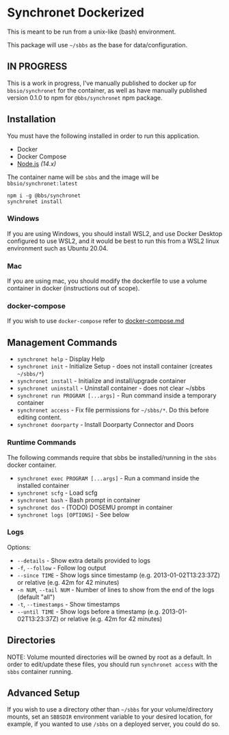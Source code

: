 # Synchronet Dockerized

This is meant to be run from a unix-like (bash) environment.

This package will use `~/sbbs` as the base for data/configuration.

## IN PROGRESS

This is a work in progress, I've manually published to docker up for `bbsio/synchronet` for the container, as well as have manually published version 0.1.0 to npm for `@bbs/synchronet` npm package.

## Installation

You must have the following installed in order to run this application.

- Docker
- Docker Compose
- [Node.js](https://nodejs.org/en/) _(14.x)_

The container name will be `sbbs` and the image will be `bbsio/synchronet:latest`

```
npm i -g @bbs/synchronet
synchronet install
```

### Windows

If you are using Windows, you should install WSL2, and use Docker
Desktop configured to use WSL2, and it would be best to run this
from a WSL2 linux environment such as Ubuntu 20.04.

### Mac

If you are using mac, you should modify the dockerfile to use a
volume container in docker (instructions out of scope).

### docker-compose

If you wish to use `docker-compose` refer to [docker-compose.md](./docker-compose.md)

## Management Commands

- `synchronet help` - Display Help
- `synchronet init` - Initialize Setup - does not install container (creates `~/sbbs/*`)
- `synchronet install` - Initialize and install/upgrade container
- `synchronet uninstall` - Uninstall container - does not clear ~/sbbs
- `synchronet run PROGRAM [...args]` - Run command inside a temporary container
- `synchronet access` - Fix file permissions for `~/sbbs/*`. Do this before editing content.
- `synchronet doorparty` - Install Doorparty Connector and Doors

### Runtime Commands

The following commands require that sbbs be installed/running in the `sbbs` docker container.

- `synchronet exec PROGRAM [...args]` - Run a command inside the installed container
- `synchronet scfg` - Load scfg
- `synchronet bash` - Bash prompt in container
- `synchronet dos` - (TODO) DOSEMU prompt in container
- `synchronet logs [OPTIONS]` - See below

### Logs

Options:

- `--details` - Show extra details provided to logs
- `-f`, `--follow` - Follow log output
- `--since TIME` - Show logs since timestamp (e.g. 2013-01-02T13:23:37Z) or relative (e.g. 42m for 42 minutes)
- `-n NUM`, `--tail NUM` - Number of lines to show from the end of the logs (default "all")
- `-t`, `--timestamps` - Show timestamps
- `--until TIME` - Show logs before a timestamp (e.g. 2013-01-02T13:23:37Z) or relative (e.g. 42m for 42 minutes)

## Directories

NOTE: Volume mounted directories will be owned by root as a default. In order to edit/update these files, you should run `synchronet access` with the `sbbs` container running.

## Advanced Setup

If you wish to use a directory other than `~/sbbs` for your volume/directory mounts, set an `SBBSDIR` environment variable to your desired location, for example, if you wanted to use `/sbbs` on a deployed server, you could do so.
